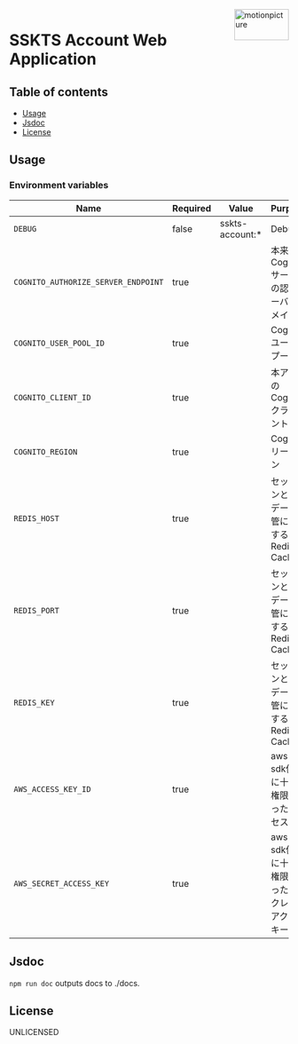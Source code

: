 <img src="https://motionpicture.jp/images/common/logo_01.svg" alt="motionpicture" title="motionpicture" align="right" height="56" width="98"/>

# SSKTS Account Web Application

## Table of contents

* [Usage](#usage)
* [Jsdoc](#jsdoc)
* [License](#license)

## Usage

### Environment variables

| Name                                | Required | Value           | Purpose                         |
|-------------------------------------|----------|-----------------|---------------------------------|
| `DEBUG`                             | false    | sskts-account:* | Debug                           |
| `COGNITO_AUTHORIZE_SERVER_ENDPOINT` | true     |                 | 本来のCognitoサービスの認可サーバードメイン       |
| `COGNITO_USER_POOL_ID`              | true     |                 | CognitoユーザープールID                |
| `COGNITO_CLIENT_ID`                 | true     |                 | 本アプリのCognitoクライアントID            |
| `COGNITO_REGION`                    | true     |                 | Cognitoリージョン                    |
| `REDIS_HOST`                        | true     |                 | セッションと一時データ保管に使用するRedis Cache   |
| `REDIS_PORT`                        | true     |                 | セッションと一時データ保管に使用するRedis Cache   |
| `REDIS_KEY`                         | true     |                 | セッションと一時データ保管に使用するRedis Cache   |
| `AWS_ACCESS_KEY_ID`                 | true     |                 | aws-sdk使用に十分な権限を持ったアクセスキー       |
| `AWS_SECRET_ACCESS_KEY`             | true     |                 | aws-sdk使用に十分な権限を持ったシークレットアクセスキー |

## Jsdoc

`npm run doc` outputs docs to ./docs.

## License

UNLICENSED
